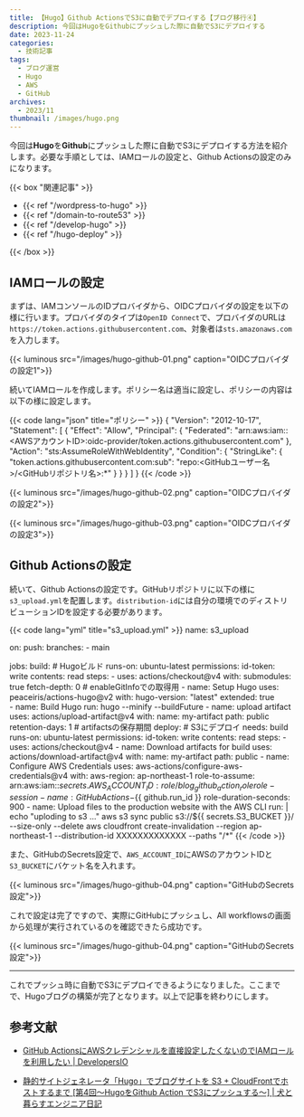 ```yaml
---
title: 【Hugo】Github ActionsでS3に自動でデプロイする【ブログ移行④】
description: 今回はHugoをGithubにプッシュした際に自動でS3にデプロイする
date: 2023-11-24
categories: 
  - 技術記事
tags: 
  - ブログ運営
  - Hugo
  - AWS
  - GitHub
archives: 
  - 2023/11
thumbnail: /images/hugo.png
---
```


今回は**Hugo**を**Github**にプッシュした際に自動でS3にデプロイする方法を紹介します。必要な手順としては、IAMロールの設定と、Github Actionsの設定のみになります。

{{< box "関連記事" >}}
<ul>
<li>{{< ref "/wordpress-to-hugo" >}}</li>
<li>{{< ref "/domain-to-route53" >}}</li>
<li>{{< ref "/develop-hugo" >}}</li>
<li>{{< ref "/hugo-deploy" >}}</li>
</ul>
{{< /box >}}

## IAMロールの設定

まずは、IAMコンソールのIDプロバイダから、OIDCプロバイダの設定を以下の様に行います。プロバイダのタイプは`OpenID Connect`で、プロバイダのURLは`https://token.actions.githubusercontent.com`、対象者は`sts.amazonaws.com`を入力します。

{{< luminous src="/images/hugo-github-01.png" caption="OIDCプロバイダの設定1">}}

続いてIAMロールを作成します。ポリシー名は適当に設定し、ポリシーの内容は以下の様に設定します。

{{< code lang="json" title="ポリシー" >}}
{
  "Version": "2012-10-17",
  "Statement": [
    {
      "Effect": "Allow",
      "Principal": {
        "Federated": "arn:aws:iam::<AWSアカウントID>:oidc-provider/token.actions.githubusercontent.com"
      },
      "Action": "sts:AssumeRoleWithWebIdentity",
      "Condition": {
        "StringLike": {
          "token.actions.githubusercontent.com:sub": "repo:<GitHubユーザー名>/<GitHubリポジトリ名>:*"
        }
      }
    }
  ]
}
{{< /code >}}


{{< luminous src="/images/hugo-github-02.png" caption="OIDCプロバイダの設定2">}}

{{< luminous src="/images/hugo-github-03.png" caption="OIDCプロバイダの設定3">}}

## Github Actionsの設定

続いて、Github Actionsの設定です。GitHubリポジトリに以下の様に`s3_upload.yml`を配置します。`distribution-id`には自分の環境でのディストリビューションIDを設定する必要があります。

{{< code lang="yml" title="s3_upload.yml" >}}
name: s3_upload

on:
  push:
    branches:
      - main

jobs:
  build: # Hugoビルド
    runs-on: ubuntu-latest
    permissions:
      id-token: write
      contents: read
    steps:
      - uses: actions/checkout@v4
        with:
          submodules: true
          fetch-depth: 0 # enableGitInfoでの取得用
      - name: Setup Hugo
        uses: peaceiris/actions-hugo@v2
        with:
          hugo-version: "latest"
          extended: true     
      - name: Build Hugo
        run: hugo --minify --buildFuture
      - name: upload artifact
        uses: actions/upload-artifact@v4
        with:
          name: my-artifact
          path: public
          retention-days: 1 # artifactsの保存期間
  deploy: # S3にデプロイ
    needs: build
    runs-on: ubuntu-latest
    permissions:
      id-token: write
      contents: read
    steps:
      - uses: actions/checkout@v4
      - name: Download artifacts for build
        uses: actions/download-artifact@v4
        with:
          name: my-artifact
          path: public
      - name: Configure AWS Credentials
        uses: aws-actions/configure-aws-credentials@v4
        with:
          aws-region: ap-northeast-1
          role-to-assume: arn:aws:iam::${{ secrets.AWS_ACCOUNT_ID }}:role/blog_github_action_role
          role-session-name: GitHubActions-${{ github.run_id }}
          role-duration-seconds: 900
      - name: Upload files to the production website with the AWS CLI
        run: |
          echo "uploding to s3 ..."
          aws s3 sync public s3://${{ secrets.S3_BUCKET }}/ --size-only --delete
          aws cloudfront create-invalidation --region ap-northeast-1 --distribution-id XXXXXXXXXXXXX --paths "/*"
{{< /code >}}

また、GitHubのSecrets設定で、`AWS_ACCOUNT_ID`にAWSのアカウントIDと`S3_BUCKET`にバケット名を入れます。

{{< luminous src="/images/hugo-github-04.png" caption="GitHubのSecrets設定">}}

これで設定は完了ですので、実際にGitHubにプッシュし、All workflowsの画面から処理が実行されているのを確認できたら成功です。

{{< luminous src="/images/hugo-github-04.png" caption="GitHubのSecrets設定">}}

* * *

これでプッシュ時に自動でS3にデプロイできるようになりました。ここまでで、Hugoブログの構築が完了となります。以上で記事を終わりにします。

## 参考文献

* [GitHub ActionsにAWSクレデンシャルを直接設定したくないのでIAMロールを利用したい | DevelopersIO](https://dev.classmethod.jp/articles/github-actions-aws-sts-credentials-iamrole/)

* [静的サイトジェネレータ「Hugo」でブログサイトを S3 + CloudFrontでホストするまで [第4回〜HugoをGithub Action でS3にプッシュする〜] | 犬と暮らすエンジニア日記](https://technowanko.com/posts/hugo/004_hugo_build_on_github/)